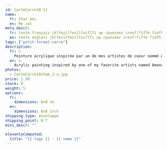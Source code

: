 ```yaml
---
id: CarteCarre10-11
name:
  fr: Chat moi
  en: Me cat
meta_descr:
  fr: texte français jklfezilfezilfuiflfi op rpueieez ireuf!fiffe fiefh hfhslfhsfh dfhds fdsfdsifdshfids
  en: texte anglais jklfezilfezilfuiflfi op rpueieez ireuf!fiffe fiefh hfhslfhsfh dfhds fdsfdsifdshfids
tags: ["petit-format-carre"]
description:
  fr: >
    Peinture acrylique inspirée par un de mes artistes de coeur nommé Amano Yoshitaka, en apposant les traits de ce couple à l'encre de chine, contrastant avec le fond coloré.
  en: >
    Acrylic painting inspired by one of my favorite artists named Amano Yoshitaka, applying the features of this couple in Indian ink, contrasting with the colored background.
photos:
  - CarteCarre10cham_1-a.jpg
price: 1.50
stock: 8
weight: 5
options:
  fr:
    dimensions: 8x8 cm
  en:
    dimensions: 8x8 inch
shipping_type: enveloppe
shipping_point: 0.7
mini_descr: ""

eleventyComputed:
  title: "{{ tags }} - {{ name }}"
---
```

